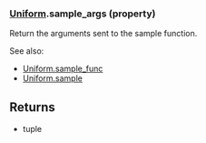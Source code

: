 ### [Uniform](Uniform.md).sample_args (property)




Return the arguments sent to the sample function.

See also:

* [Uniform.sample_func](Uniform.sample_func.md)
* [Uniform.sample](Uniform.sample.md)

Returns
--------
* tuple

